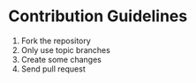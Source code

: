 # Contribution Guidelines

1. Fork the repository
2. Only use topic branches
3. Create some changes
4. Send pull request
